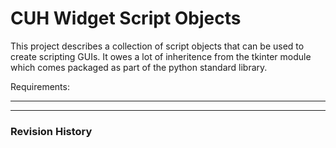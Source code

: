 # CUH Widget Script Objects 
This project describes a collection of script objects that can be used to create scripting GUIs. It owes a lot of inheritence from the tkinter module which comes packaged as part of the python standard library.  

Requirements: 

---

---
### Revision History
